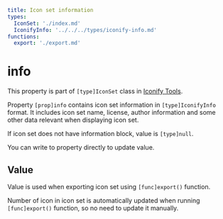 ```yaml
title: Icon set information
types:
  IconSet: './index.md'
  IconifyInfo: '../../../types/iconify-info.md'
functions:
  export: './export.md'
```

# info

This property is part of `[type]IconSet` class in [Iconify Tools](../index.md).

Property `[prop]info` contains icon set information in `[type]IconifyInfo` format. It includes icon set name, license, author information and some other data relevant when displaying icon set.

If icon set does not have information block, value is `[type]null`.

You can write to property directly to update value.

## Value

Value is used when exporting icon set using `[func]export()` function.

Number of icon in icon set is automatically updated when running `[func]export()` function, so no need to update it manually.
